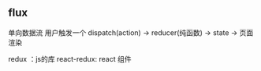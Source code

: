 ## flux
单向数据流
用户触发一个 dispatch(action) -> reducer(纯函数) -> state -> 页面渲染

redux      ：js的库
react-redux: react 组件